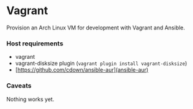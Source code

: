# Vagrant

Provision an Arch Linux VM for development with Vagrant and Ansible.

### Host requirements

- vagrant
- vagrant-disksize plugin (`vagrant plugin install vagrant-disksize`)
- [https://github.com/cdown/ansible-aur](ansible-aur)

### Caveats

Nothing works yet.